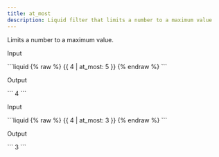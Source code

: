 ```yaml
---
title: at_most
description: Liquid filter that limits a number to a maximum value
---
```


Limits a number to a maximum value.

<p class="code-label">Input</p>
```liquid
{% raw %}
{{ 4 | at_most: 5 }}
{% endraw %}
```

<p class="code-label">Output</p>
```
4
```

<p class="code-label">Input</p>
```liquid
{% raw %}
{{ 4 | at_most: 3 }}
{% endraw %}
```

<p class="code-label">Output</p>
```
3
```
